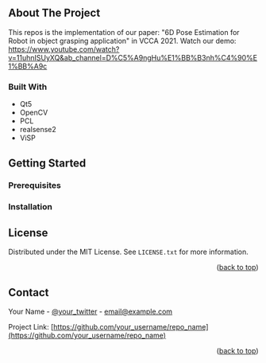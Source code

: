 <!-- ABOUT THE PROJECT -->
## About The Project
This repos is the implementation of our paper: "6D Pose Estimation for Robot in object grasping application" in VCCA 2021.
Watch our demo: https://www.youtube.com/watch?v=11uhnISUyXQ&ab_channel=D%C5%A9ngHu%E1%BB%B3nh%C4%90%E1%BB%A9c

### Built With

* Qt5
* OpenCV
* PCL
* realsense2 
* ViSP

<!-- GETTING STARTED -->
## Getting Started


### Prerequisites



### Installation





<!-- USAGE EXAMPLES -->




<!-- ROADMAP -->



<!-- CONTRIBUTING -->




<!-- LICENSE -->
## License

Distributed under the MIT License. See `LICENSE.txt` for more information.

<p align="right">(<a href="#top">back to top</a>)</p>



<!-- CONTACT -->
## Contact

Your Name - [@your_twitter](https://twitter.com/your_username) - email@example.com

Project Link: [https://github.com/your_username/repo_name](https://github.com/your_username/repo_name)

<p align="right">(<a href="#top">back to top</a>)</p>
